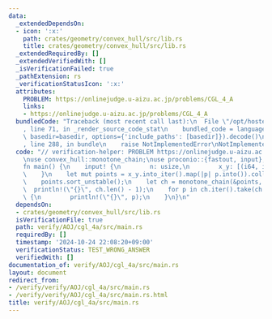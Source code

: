 ```yaml
---
data:
  _extendedDependsOn:
  - icon: ':x:'
    path: crates/geometry/convex_hull/src/lib.rs
    title: crates/geometry/convex_hull/src/lib.rs
  _extendedRequiredBy: []
  _extendedVerifiedWith: []
  _isVerificationFailed: true
  _pathExtension: rs
  _verificationStatusIcon: ':x:'
  attributes:
    PROBLEM: https://onlinejudge.u-aizu.ac.jp/problems/CGL_4_A
    links:
    - https://onlinejudge.u-aizu.ac.jp/problems/CGL_4_A
  bundledCode: "Traceback (most recent call last):\n  File \"/opt/hostedtoolcache/Python/3.10.15/x64/lib/python3.10/site-packages/onlinejudge_verify/documentation/build.py\"\
    , line 71, in _render_source_code_stat\n    bundled_code = language.bundle(stat.path,\
    \ basedir=basedir, options={'include_paths': [basedir]}).decode()\n  File \"/opt/hostedtoolcache/Python/3.10.15/x64/lib/python3.10/site-packages/onlinejudge_verify/languages/rust.py\"\
    , line 288, in bundle\n    raise NotImplementedError\nNotImplementedError\n"
  code: "// verification-helper: PROBLEM https://onlinejudge.u-aizu.ac.jp/problems/CGL_4_A\n\
    \nuse convex_hull::monotone_chain;\nuse proconio::{fastout, input};\n\n#[fastout]\n\
    fn main() {\n    input! {\n        n: usize,\n        x_y: [(i64, i64); n],\n\
    \    }\n    let mut points = x_y.into_iter().map(|p| p.into()).collect::<Vec<_>>();\n\
    \    points.sort_unstable();\n    let ch = monotone_chain(&points, true);\n  \
    \  println!(\"{}\", ch.len() - 1);\n    for p in ch.iter().take(ch.len() - 1)\
    \ {\n        println!(\"{}\", p);\n    }\n}\n"
  dependsOn:
  - crates/geometry/convex_hull/src/lib.rs
  isVerificationFile: true
  path: verify/AOJ/cgl_4a/src/main.rs
  requiredBy: []
  timestamp: '2024-10-24 22:08:20+09:00'
  verificationStatus: TEST_WRONG_ANSWER
  verifiedWith: []
documentation_of: verify/AOJ/cgl_4a/src/main.rs
layout: document
redirect_from:
- /verify/verify/AOJ/cgl_4a/src/main.rs
- /verify/verify/AOJ/cgl_4a/src/main.rs.html
title: verify/AOJ/cgl_4a/src/main.rs
---
```

